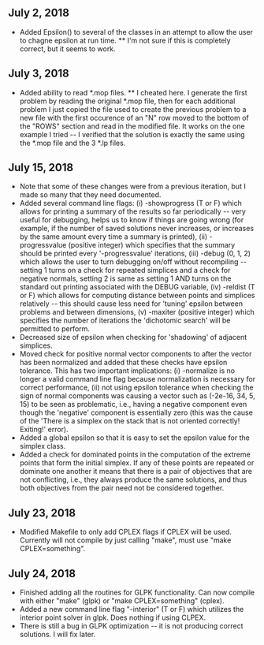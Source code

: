 ## July 2, 2018
 * Added Epsilon() to several of the classes in an attempt to allow the user to chagne epsilon at run time.
 ** I'm not sure if this is completely correct, but it seems to work.
 
 ## July 3, 2018
 * Added ability to read *.mop files.
 ** I cheated here. I generate the first problem by reading the original *.mop file, then for each additional problem I just copied the file used to create the previous problem to a new file with the first occurence of an "N" row moved to the bottom of the "ROWS" section and read in the modified file. It works on the one example I tried -- I verified that the solution is exactly the same using the *.mop file and the 3 *.lp files.
 
 ## July 15, 2018
 * Note that some of these changes were from a previous iteration, but I made so many that they need documented.
 * Added several command line flags: (i) -showprogress (T or F) which allows for printing a summary of the results so far periodically -- very useful for debugging, helps us to know if things are going wrong (for example, if the number of saved solutions never increases, or increases by the same amount every time a summary is printed), (ii) -progressvalue (positive integer) which specifies that the summary should be printed every '-progressvalue' iterations, (iii) -debug (0, 1, 2) which allows the user to turn debugging on/off without recompiling -- setting 1 turns on a check for repeated simplices and a check for negative normals, setting 2 is same as setting 1 AND turns on the standard out printing associated with the DEBUG variable, (iv) -reldist (T or F) which allows for computing distance between points and simplices relatively -- this should cause less need for 'tuning' epsilon between problems and between dimensions, (v) -maxiter (positive integer) which specifies the number of iterations the 'dichotomic search' will be permitted to perform.
 * Decreased size of epsilon when checking for 'shadowing' of adjacent simplices.
 * Moved check for positive normal vector components to after the vector has been normalized and added that these checks have epsilon tolerance. This has two important implications: (i) -normalize is no longer a valid command line flag because normalization is necessary for correct performance, (ii) not using epsilon tolerance when checking the sign of normal components was causing a vector such as (-2e-16, 34, 5, 15) to be seen as problematic, i.e., having a negative component even though the 'negative' component is essentially zero (this was the cause of the 'There is a simplex on the stack that is not oriented correctly! Exiting!' error).
 * Added a global epsilon so that it is easy to set the epsilon value for the simplex class.
 * Added a check for dominated points in the computation of the extreme points that form the initial simplex. If any of these points are repeated or dominate one another it means that there is a pair of objectives that are not conflicting, i.e., they always produce the same solutions, and thus both objectives from the pair need not be considered together.
 
 ## July 23, 2018
 * Modified Makefile to only add CPLEX flags if CPLEX will be used. Currently will not compile by just calling "make", must use "make CPLEX=something".
 
 ## July 24, 2018
 * Finished adding all the routines for GLPK functionality. Can now compile with either "make" (glpk) or "make CPLEX=something" (cplex).
 * Added a new command line flag "-interior" (T or F) which utilizes the interior point solver in glpk. Does nothing if using CLPEX.
 * There is still a bug in GLPK optimization -- it is not producing correct solutions. I will fix later.
 
